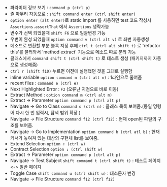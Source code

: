 - 파라미터 정보 보기 : `command p (ctrl p)`
- 줄 마무리 자동으로 : `shift command enter (ctrl shift enter)`
- `option enter (alt enter)`로 static import 를 사용하면 test 코드 작성시 `Assertions.assertThat` 에서 `Assertions` 생략가능
- 변수가 선택 되었을때 `shift F6` 으로 일괄변경 가능
- 우변이 완성 되었을때 `option command v (ctrl alt v)` 로 좌변 자동생성
- 메소드로 변환할 부분 블록 지정 후에  `ctrl t (ctrl alt shift t)` 로 'refactor this'를 불러와서 'method extract' 기능으로 메소드 따로 분리 가능
- 클래스에서 `command shift t (ctrl shift t)` 로 테스트 생성 (패키지까지 자동으로 생성해줌)
- `ctrl r (shift f10)` 누르면 이전에 실행했던 것을 그대로 실행함
- inline variable `option command n (ctrl alt n)` : 1라인으로 줄여줌
- recent files : `command e (ctrl e)`
- Next Highlighted Error : `F2` (오류난 지점으로 바로 이동)
- Extract Method : `option command m (ctrl alt m)`
- Extract -> Parameter `option command p (ctrl alt p)`
- Navigate -> Go to Class `command o (ctrl n)` : 클래스 목록 보여줌.(동일 명령어 다시 한 번 입력시, 탐색 범위 확장 )
- Navigate -> File Structure `command f12 (ctrl f12)` : 현재 open된 파일의 구조를 보여줌.
- Navigate -> Go to Implementation `option command b (ctrl atl b)` : 현재 커서가 놓여져 있는 대상의 구현체 list를 보여줌.
- Extend Selection `option ↑ (ctrl w)`
- Contract Selection `option ↓ (ctrl shift w)`
- Extract -> Parameter `option command p (ctrl alt p)`
- Navigate -> Test Subject `shift command t (ctrl shift t)` : 테스트 페이지 <-> 일반 페이지
- Toggle Case `shift command u (ctrl shift u)` : 대소문자 변경
- Navigate -> File Structure `command f12 (ctrl f12)`